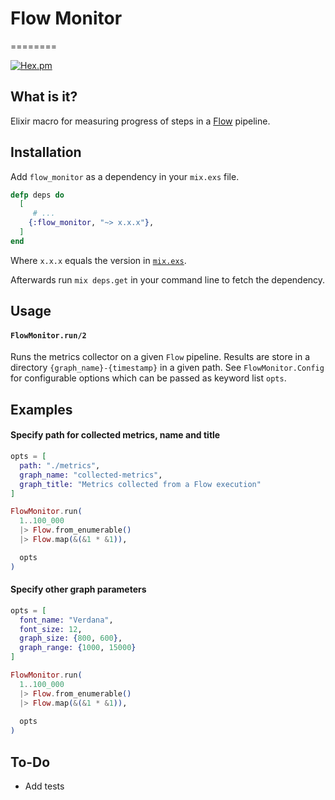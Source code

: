 # Flow Monitor
========

[![Hex.pm](https://img.shields.io/hexpm/v/flow_monitor.svg)](https://hex.pm/packages/flow_monitor)

## What is it?

Elixir macro for measuring progress of steps in a [Flow](https://hexdocs.pm/flow/Flow.html) pipeline.

## Installation

Add `flow_monitor` as a dependency in your `mix.exs` file.

```elixir
defp deps do
  [
     # ...
    {:flow_monitor, "~> x.x.x"},
  ]
end
```

Where `x.x.x` equals the version in [`mix.exs`](mix.exs).

Afterwards run `mix deps.get` in your command line to fetch the dependency.

## Usage

#### `FlowMonitor.run/2`

Runs the metrics collector on a given `Flow` pipeline.
Results are store in a directory `{graph_name}-{timestamp}` in a given path.
See `FlowMonitor.Config` for configurable options which can be passed as keyword list `opts`.

## Examples

#### Specify path for collected metrics, name and title

```elixir
opts = [
  path: "./metrics",
  graph_name: "collected-metrics",
  graph_title: "Metrics collected from a Flow execution"
]

FlowMonitor.run(
  1..100_000
  |> Flow.from_enumerable()
  |> Flow.map(&(&1 * &1)),

  opts
)
```

#### Specify other graph parameters

```elixir
opts = [
  font_name: "Verdana",
  font_size: 12,
  graph_size: {800, 600},
  graph_range: {1000, 15000}
]

FlowMonitor.run(
  1..100_000
  |> Flow.from_enumerable()
  |> Flow.map(&(&1 * &1)),
  
  opts
)
```

## To-Do

 - Add tests